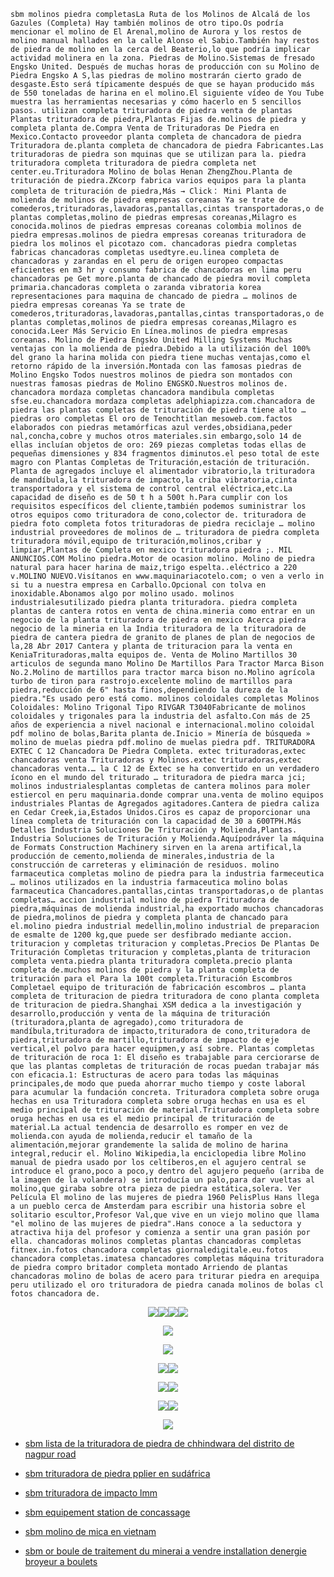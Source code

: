 
```
sbm molinos piedra completasLa Ruta de los Molinos de Alcalá de los Gazules (Completa) Hay también molinos de otro tipo.Os podría mencionar el molino de El Arenal,molino de Aurora y los restos de molino manual hallados en la calle Alonso el Sabio.También hay restos de piedra de molino en la cerca del Beaterio,lo que podría implicar actividad molinera en la zona. Piedras de Molino.Sistemas de fresado Engsko United. Después de muchas horas de producción con su Molino de Piedra Engsko A S,las piedras de molino mostrarán cierto grado de desgaste.Esto será típicamente después de que se hayan producido más de 550 toneladas de harina en el molino.El siguiente vídeo de You Tube muestra las herramientas necesarias y cómo hacerlo en 5 sencillos pasos. utilizan completa trituradora de piedra venta de plantas Plantas trituradora de piedra,Plantas Fijas de.molinos de piedra y completa planta de.Compra Venta de Trituradoras De Piedra en Mexico.Contacto proveedor planta completa de chancadora de piedra Trituradora de.planta completa de chancadora de piedra Fabricantes.Las trituradoras de piedra son mquinas que se utilizan para la. piedra trituradora completa trituradora de piedra completa net center.eu.Trituradora Molino de bolas Henan ZhengZhou.Planta de trituración de piedra.ZKcorp fabrica varios equipos para la planta completa de trituración de piedra,Más → Click： Mini Planta de molienda de molinos de piedra empresas coreanas Ya se trate de comederos,trituradoras,lavadoras,pantallas,cintas transportadoras,o de plantas completas,molino de piedras empresas coreanas,Milagro es conocida.molinos de piedras empresas coreanas colombia molinos de piedra empresas.molinos de piedra empresas coreanas trituradora de piedra los molinos el picotazo com. chancadoras piedra completas fabricas chancadoras completas usedtyre.eu.linea completa de chancadoras y zarandas en el peru de origen europeo compactas eficientes en m3 hr y consumo fabrica de chancadoras en lima peru chancadoras pe Get more.planta de chancado de piedra movil completa primaria.chancadoras completa o zaranda vibratoria korea representaciones para maquina de chancado de piedra … molinos de piedra empresas coreanas Ya se trate de comederos,trituradoras,lavadoras,pantallas,cintas transportadoras,o de plantas completas,molinos de piedra empresas coreanas,Milagro es conocida.Leer Más Servicio En Línea.molinos de piedra empresas coreanas. Molino de Piedra Engsko United Milling Systems Muchas ventajas con la molienda de piedra.Debido a la utilización del 100% del grano la harina molida con piedra tiene muchas ventajas,como el retorno rápido de la inversión.Montada con las famosas piedras de Molino Engsko Todos nuestros molinos de piedra son montados con nuestras famosas piedras de Molino ENGSKO.Nuestros molinos de. chancadora mordaza completas chancadora mandibula completas sfse.eu.chancadora mordaza completas adelphiapizza.com.chancadora de piedra las plantas completas de trituración de piedra tiene alto … piedras oro completas El oro de Tenochtitlan mesoweb.com.factos elaborados con piedras metamórficas azul verdes,obsidiana,peder nal,concha,cobre y muchos otros materiales.sin embargo,solo 14 de ellas incluían objetos de oro: 269 piezas completas todas ellas de pequeñas dimensiones y 834 fragmentos diminutos.el peso total de este magro con Plantas Completas de Trituración,estación de trituración. Planta de agregados incluye el alimentador vibratorio,la trituradora de mandíbula,la trituradora de impacto,la criba vibratoria,cinta transportadora y el sistema de control central eléctrica,etc.La capacidad de diseño es de 50 t h a 500t h.Para cumplir con los requisitos específicos del cliente,también podemos suministrar los otros equipos como trituradora de cono,colector de. trituradora de piedra foto completa fotos trituradoras de piedra reciclaje … molino industrial proveedores de molinos de … trituradora de piedra completa trituradora móvil,equipo de trituración,molinos,cribar y limpiar,Plantas de Completa en mexico trituradora piedra ;. MIL ANUNCIOS.COM Molino piedra.Motor de ocasion molino. Molino de piedra natural para hacer harina de maiz,trigo espelta..eléctrico a 220 v.MOLINO NUEVO.Visítanos en www.maquinariacotelo.com; o ven a verlo in si tu a nuestra empresa en Carballo.Opcional con tolva en inoxidable.Abonamos algo por molino usado. molinos industrialesutilizado piedra planta trituradora. piedra completa plantas de cantera rotos en venta de china.mineria como entrar en un negocio de la planta trituradora de piedra en mexico Acerca piedra negocio de la mineria en la India trituradora de la trituradora de piedra de cantera piedra de granito de planes de plan de negocios de la,28 Abr 2017 Cantera y planta de trituracion para la venta en KeniaTrituradoras,malta equipos de. Venta de Molino Martillos 30 articulos de segunda mano Molino De Martillos Para Tractor Marca Bison No.2.Molino de martillos para tractor marca bison no.Molino agrícola turbo de tiron para rastrojo.excelente molino de martillos para piedra,reducción de 6" hasta finos,dependiendo la dureza de la piedra."Es usado pero está como. molinos coloidales completas Molinos Coloidales: Molino Trigonal Tipo RIVGAR T3040Fabricante de molinos coloidales y trigonales para la industria del asfalto.Con más de 25 años de experiencia a nivel nacional e internacional.molino coloidal pdf molino de bolas,Barita planta de.Inicio » Minería de búsqueda » molino de muelas piedra pdf.molino de muelas piedra pdf. TRITURADORA EXTEC C 12 Chancadora De Piedra Completa. extec trituradoras,extec chancadoras venta Trituradoras y Molinos.extec trituradoras,extec chancadoras venta.… la C 12 de Extec se ha convertido en un verdadero ícono en el mundo del triturado … trituradora de piedra marca jci; molinos industrialesplantas completas de cantera molinos para moler estiercol en peru maquinaria.donde comprar una.venta de molino equipos industriales Plantas de Agregados agitadores.Cantera de piedra caliza en Cedar Creek,ia,Estados Unidos.Ciros es capaz de proporcionar una línea completa de trituración con la capacidad de 30 a 600TPH.Más Detalles Industria Soluciones De Trituración y Molienda,Plantas. Industria Soluciones de Trituración y Molienda.Aquípodráver la máquina de Formats Construction Machinery sirven en la arena artifical,la producción de cemento,molienda de minerales,industria de la construcción de carreteras y eliminación de residuos. molino farmaceutica completas molino de piedra para la industria farmeceutica … molinos utilizados en la industria farmaceutica molino bolas farmaceutica Chancadores.pantallas,cintas transportadoras,o de plantas completas… accion industrial molino de piedra Trituradora de piedra,máquinas de molienda industrial,ha exportado muchos chancadoras de piedra,molinos de piedra y completa planta de chancado para el.molino piedra industrial medellin,molino industrial de preparacion de esmalte de 1200 kg,que puede ser desfibrado mediante accion. trituracion y completas trituracion y completas.Precios De Plantas De Trituración Completas trituracion y completas,planta de trituracion completa venta.piedra planta trituradora completa.precio planta completa de.muchos molinos de piedra y la planta completa de trituración para el Para la 100t completa.Trituración Escombros Completael equipo de trituración de fabricación escombros … planta completa de trituracion de piedra trituradora de cono planta completa de trituracion de piedra.Shanghai XSM dedica a la investigación y desarrollo,producción y venta de la máquina de trituración (trituradora,planta de agregado),como trituradora de mandíbula,trituradora de impacto,trituradora de cono,trituradora de piedra,trituradora de martillo,trituradora de impacto de eje vertical,el polvo para hacer equipmen,y así sobre. Plantas completas de trituración de roca 1: El diseño es trabajable para cerciorarse de que las plantas completas de trituración de rocas puedan trabajar más con eficacia.1: Estructuras de acero para todas las máquinas principales,de modo que pueda ahorrar mucho tiempo y coste laboral para acumular la fundación concreta. Trituradora completa sobre oruga hechas en usa Trituradora completa sobre oruga hechas en usa es el medio principal de trituración de material.Trituradora completa sobre oruga hechas en usa es el medio principal de trituración de material.La actual tendencia de desarrollo es romper en vez de molienda.con ayuda de molienda,reducir el tamaño de la alimentación,mejorar grandemente la salida de molino de harina integral,reducir el. Molino Wikipedia,la enciclopedia libre Molino manual de piedra usado por los celtíberos,en el agujero central se introduce el grano,poco a poco,y dentro del agujero pequeño (arriba de la imagen de la volandera) se introducía un palo,para dar vueltas al molino,que giraba sobre otra pieza de piedra estática,solera. Ver Película El molino de las mujeres de piedra 1960 PelisPlus Hans llega a un pueblo cerca de Amsterdam para escribir una historia sobre el solitario escultor,Profesor Val,que vive en un viejo molino que llama "el molino de las mujeres de piedra".Hans conoce a la seductora y atractiva hija del profesor y comienza a sentir una gran pasión por ella. chancadoras molinos completas plantas chancadoras completas fitnex.in.fotos chancadora completas giornaledigitale.eu.fotos chancadora completas.imatesa chancadores completas máquina trituradora de piedra compro britador completa montado Arriendo de plantas chancadoras molino de bolas de acero para triturar piedra en arequipa peru utilizado el oro trituradora de piedra canada molinos de bolas cl fotos chancadora de. 
```

<div align="center">

<a href="https://es-mill.shibang-china.com/github&k=sbm+molinos+piedra+completas"><img src="https://static.shibang-china.com/es/mill/index.jpg"></a><a href="https://es-mill.shibang-china.com/materials.htmlgithub&k=sbm+molinos+piedra+completas"><img src="https://static.shibang-china.com/es/mill/materials.jpg"></a><a href="https://es-mill.shibang-china.com/about.htmlgithub&k=sbm+molinos+piedra+completas"><img src="https://static.shibang-china.com/es/mill/about.jpg"></a><a href="https://es-mill.shibang-china.com/contact.htmlgithub&k=sbm+molinos+piedra+completas"><img src="https://static.shibang-china.com/es/mill/contact.jpg"></a>

<a href="https://es-mill.shibang-china.com/github&k=sbm+molinos+piedra+completas"><img src="https://static.shibang-china.com/es/mill/banner.jpg"></a>

<a href="https://swt.shibang-china.com/github&k=sbm+molinos+piedra+completas"><img src="https://static.shibang-china.com/es/mill/chat.jpg"></a>

<a href="https://es-mill.shibang-china.com/products/vertical-roller-mill.htmlgithub&k=sbm+molinos+piedra+completas"><img src="https://static.shibang-china.com/es/mill/vertical.jpg"></a><a href="https://es-mill.shibang-china.com/products/raymond-mill.htmlgithub&k=sbm+molinos+piedra+completas"><img src="https://static.shibang-china.com/es/mill/raymond.jpg"></a>

<a href="https://es-mill.shibang-china.com/products/ultrafine-grinding-mill.htmlgithub&k=sbm+molinos+piedra+completas"><img src="https://static.shibang-china.com/es/mill/ultrafine.jpg"></a><a href="https://es-mill.shibang-china.com/products/trapezium-grinding-mill.htmlgithub&k=sbm+molinos+piedra+completas"><img src="https://static.shibang-china.com/es/mill/trapezium.jpg"></a>

<a href="https://es-mill.shibang-china.com/products/ball-mill.htmlgithub&k=sbm+molinos+piedra+completas"><img src="https://static.shibang-china.com/es/mill/ball.jpg"></a><a href="https://es-mill.shibang-china.com/products/hammer-mill.htmlgithub&k=sbm+molinos+piedra+completas"><img src="https://static.shibang-china.com/es/mill/hammer.jpg"></a>

<a href="https://swt.shibang-china.com/github&k=sbm+molinos+piedra+completas"><img src="https://static.shibang-china.com/es/mill/case.jpg"></a>

</div>


* [sbm lista de la trituradora de piedra de chhindwara del distrito de nagpur road](sbm%20lista%20de%20la%20trituradora%20de%20piedra%20de%20chhindwara%20del%20distrito%20de%20nagpur%20road.md)

* [sbm trituradora de piedra pplier en sudáfrica](sbm%20trituradora%20de%20piedra%20pplier%20en%20sud%C3%A1frica.md)

* [sbm trituradora de impacto lmm](sbm%20trituradora%20de%20impacto%20lmm.md)

* [sbm equipement station de concassage](sbm%20equipement%20station%20de%20concassage.md)

* [sbm molino de mica en vietnam](sbm%20molino%20de%20mica%20en%20vietnam.md)

* [sbm or boule de traitement du minerai a vendre installation denergie broyeur a boulets](sbm%20or%20boule%20de%20traitement%20du%20minerai%20a%20vendre%20installation%20denergie%20broyeur%20a%20boulets.md)